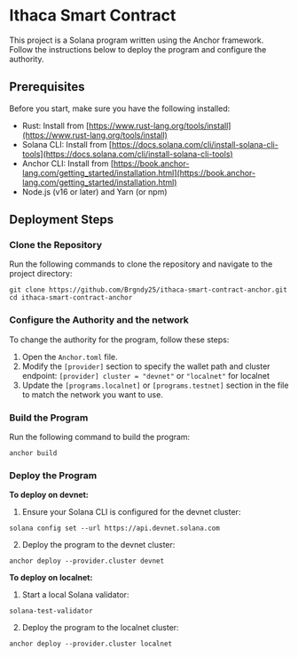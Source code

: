 # Ithaca Smart Contract

This project is a Solana program written using the Anchor framework. Follow the instructions below to deploy the program and configure the authority.

## Prerequisites

Before you start, make sure you have the following installed:

- Rust: Install from [https://www.rust-lang.org/tools/install](https://www.rust-lang.org/tools/install)
- Solana CLI: Install from [https://docs.solana.com/cli/install-solana-cli-tools](https://docs.solana.com/cli/install-solana-cli-tools)
- Anchor CLI: Install from [https://book.anchor-lang.com/getting_started/installation.html](https://book.anchor-lang.com/getting_started/installation.html)
- Node.js (v16 or later) and Yarn (or npm)

## Deployment Steps

### Clone the Repository

Run the following commands to clone the repository and navigate to the project directory:

```console
git clone https://github.com/Brgndy25/ithaca-smart-contract-anchor.git 
cd ithaca-smart-contract-anchor
```

### Configure the Authority and the network

To change the authority for the program, follow these steps:

1. Open the `Anchor.toml` file.
2. Modify the `[provider]` section to specify the wallet path and cluster endpoint:
   ```[provider] cluster = "devnet"``` or 
   ```"localnet"``` for localnet 
3. Update the `[programs.localnet]` or `[programs.testnet]` section in the file to match the network you want to use.

### Build the Program

Run the following command to build the program:

```console
anchor build
```

### Deploy the Program

**To deploy on devnet:**

1. Ensure your Solana CLI is configured for the devnet cluster:

```console
solana config set --url https://api.devnet.solana.com
```

2. Deploy the program to the devnet cluster:

```console
anchor deploy --provider.cluster devnet
```

**To deploy on localnet:**

1. Start a local Solana validator:

```console
solana-test-validator
```

2. Deploy the program to the localnet cluster:

```console
anchor deploy --provider.cluster localnet
```

